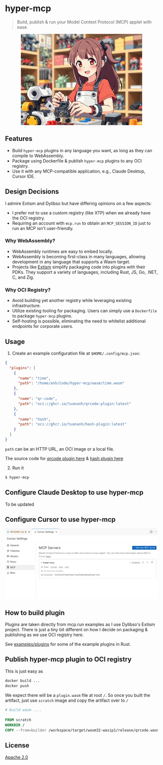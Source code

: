 # hyper-mcp

> Build, publish & run your Model Context Protocol (MCP) applet with ease.

<p align="center">
  <img src="./assets/ai.jpg" style="height: 300px;">
</p>

## Features

- Build `hyper-mcp` plugins in any language you want, as long as they can compile to WebAssembly.
- Package using Dockerfile & publish `hyper-mcp` plugins to any OCI registry.
- Use it with any MCP-compatible application, e.g., Claude Desktop, Cursor IDE.

## Design Decisions

I admire Extism and Dylibso but have differing opinions on a few aspects:

- I prefer not to use a custom registry (like XTP) when we already have the OCI registry.
- Requiring an account with `mcp.run` to obtain an `MCP_SESSION_ID` just to run an MCP isn't user-friendly.

### Why WebAssembly?

- WebAssembly runtimes are easy to embed locally.
- WebAssembly is becoming first-class in many languages, allowing development in any language that supports a Wasm target.
- Projects like [Extism](https://github.com/extism/extism) simplify packaging code into plugins with their PDKs. They support a variety of languages, including Rust, JS, Go, .NET, C, and Zig.

### Why OCI Registry?

- Avoid building yet another registry while leveraging existing infrastructure.
- Utilize existing tooling for packaging. Users can simply use a `Dockerfile` to package `hyper-mcp` plugins.
- Self-hosting is possible, eliminating the need to whitelist additional endpoints for corporate users.

## Usage

1. Create an example configuration file at `$HOME/.config/mcp.json`:

  ```json
  {
    "plugins": [
      {
        "name": "time",
        "path": "/home/anh/Code/hyper-mcp/wasm/time.wasm"
      },
      {
        "name": "qr-code",
        "path": "oci://ghcr.io/tuananh/qrcode-plugin:latest"
      },
      {
        "name": "hash",
        "path": "oci://ghcr.io/tuananh/hash-plugin:latest"
      }
    ]
  }
  ```

`path` can be an HTTP URL, an OCI image or a local file.

The source code for [qrcode plugin here](https://github.com/tuananh/hyper-mcp/tree/main/examples/plugins/qr-code) & [hash plugin here](https://github.com/tuananh/hyper-mcp-hash-plugin)

2. Run it

```sh
$ hyper-mcp
```

## Configure Claude Desktop to use hyper-mcp

To be updated

## Configure Cursor to use hyper-mcp

![cursor mcp](./assets/cursor-mcp.png)

## How to build plugin

Plugins are taken directly from mcp.run examples as I use Dylibso's Extism project. There is just a tiny bit different on how I decide on packaging & publishing as we use OCI registry here.

See [examples/plugins](./examples/plugins) for some of the example plugins in Rust.

## Publish hyper-mcp plugin to OCI registry

This is just easy as

```sh
docker build ...
docker push
```

We expect there will be a `plugin.wasm` file at root `/`. So once you built the artifact, just use `scratch` image and copy the artifact over to `/`

```dockerfile
# build wasm ....

FROM scratch
WORKDIR /
COPY --from=builder /workspace/target/wasm32-wasip1/release/qrcode.wasm /plugin.wasm
```

## License

[Apache 2.0](./LICENSE)
